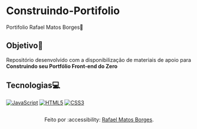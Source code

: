 # Construindo-Portifolio
Portifolio Rafael Matos Borges👦
## Objetivo🧭
Repositório desenvolvido com a disponibilização de materiais de apoio para **Construindo seu Portfólio Front-end do Zero** 
## Tecnologias💻
[![JavaScript](https://img.shields.io/badge/JavaScript-000?style=for-the-badge&logo=javascript&logoColor=30A3DC)]()
[![HTML5](https://img.shields.io/badge/HTML5-000?style=for-the-badge&logo=html5&logoColor=E94D5F)]() 
[![CSS3](https://img.shields.io/badge/CSS3-000?style=for-the-badge&logo=css3&logoColor=30A3DC)]()

##
<div align="center">Feito por :accessibility: <a href="https://www.dio.me/users/matosborges39">Rafael Matos Borges</a>.</div>
